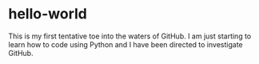 # hello-world
This is my first tentative toe into the waters of GitHub.
I am just starting to learn how to code using Python and I have been directed to
investigate GitHub.

